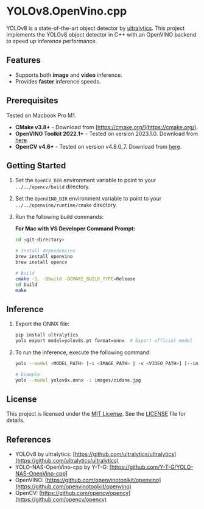 # YOLOv8.OpenVino.cpp

YOLOv8 is a state-of-the-art object detector by [ultralytics](https://github.com/ultralytics/ultralytics). This project implements the YOLOv8 object detector in C++ with an OpenVINO backend to speed up inference performance.

## Features

- Supports both **image** and **video** inference.
- Provides **faster** inference speeds.

## Prerequisites

Tested on Macbook Pro M1.

- **CMake v3.8+** - Download from [https://cmake.org/](https://cmake.org/).
- **OpenVINO Toolkit 2022.1+** - Tested on version 2023.1.0. Download from [here](https://storage.openvinotoolkit.org/repositories/openvino/packages/).
- **OpenCV v4.6+** - Tested on version v4.8.0_7. Download from [here](https://github.com/opencv/opencv/releases/).

## Getting Started

1. Set the `OpenCV_DIR` environment variable to point to your `../../opencv/build` directory.
2. Set the `OpenVINO_DIR` environment variable to point to your `../../openvino/runtime/cmake` directory.
3. Run the following build commands:

   **For Mac with VS Developer Command Prompt:**

   ```bash
   cd <git-directory>

   # Install dependencies
   brew install openvino
   brew install opencv

   # Build
   cmake -S. -Bbuild -DCMAKE_BUILD_TYPE=Release
   cd build
   make
   ```

## Inference

1. Export the ONNX file:

   ```bash
   pip install ultralytics
   yolo export model=yolov8s.pt format=onnx  # Export official model
   ```

2. To run the inference, execute the following command:

   ```bash
   yolo --model <MODEL_PATH> [-i <IMAGE_PATH> | -v <VIDEO_PATH>] [--imgsz IMAGE_SIZE] [--gpu] [--iou-thresh IOU_THRESHOLD] [--score-thresh CONFIDENCE_THRESHOLD]

   # Example:
   yolo --model yolov8x.onnx -i images/zidane.jpg
   ```

## License

This project is licensed under the [MIT License](LICENSE). See the [LICENSE](LICENSE) file for details.

## References

- YOLOv8 by ultralytics: [https://github.com/ultralytics/ultralytics](https://github.com/ultralytics/ultralytics)
- YOLO-NAS-OpenVino-cpp by Y-T-G: [https://github.com/Y-T-G/YOLO-NAS-OpenVino-cpp]
- OpenVINO: [https://github.com/openvinotoolkit/openvino](https://github.com/openvinotoolkit/openvino)
- OpenCV: [https://github.com/opencv/opencv](https://github.com/opencv/opencv)

